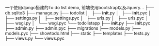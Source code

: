 一个使用django搭建的To do list demo, 前端使用bootstrap以及Jquery.
.
├── db.sqlite3
├── manage.py
├── todolist
│   ├── __init__.py
│   ├── __init__.pyc
│   ├── settings.py
│   ├── settings.pyc
│   ├── urls.py
│   ├── urls.pyc
│   ├── wsgi.py
│   └── wsgi.pyc
└── todolistapp
    ├── __init__.py
    ├── __init__.pyc
    ├── admin.py
    ├── admin.pyc
    ├── migrations
    ├── models.py
    ├── models.pyc
    ├── showtodo.html
    ├── static
    ├── templates
    ├── tests.py
    ├── views.py
    └── views.pyc

